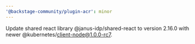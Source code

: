 ```yaml
---
'@backstage-community/plugin-acr': minor
---
```


Update shared react library @janus-idp/shared-react to version 2.16.0 with newer @kubernetes/client-node@1.0.0-rc7.
